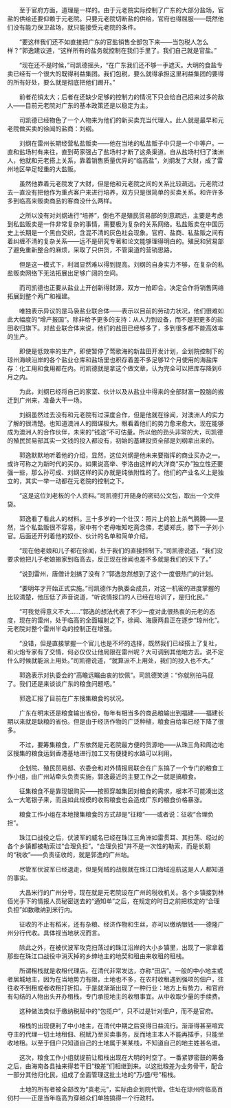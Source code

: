 　　至于官府方面，道理是一样的。由于元老院实际控制了广东的大部分盐场，官盐的供给还要仰赖于元老院。只要元老院切断盐的供给，官府也得屈服——既然他们没有能力保卫盐场，就只能接受元老院的条件。

　　“要这样我们还不如直接把广东的官盐销售全部包下来——当包税人怎么样？”郭逸建议道，“这样所有的盐务就控制在我们手里了。我们自己就是官盐。”

　　“现在还不是时候，”司凯德摇头，“在广东我们还不够一手遮天。大明的食盐专卖已经有一个很大的既得利益集团。我们包税，要么就得承担这里利益集团的要得的所有好处，要么就是彻底把他们踢开。”

　　前者花销太大；后者在还缺少足够的控制力的情况下只会给自己招来过多的敌人——目前元老院对广东的基本政策还是以稳定为主。

　　司凯德已经物色了一个人物来为他们的新买卖充当代理人。此人就是最早和元老院做买卖的徐闻的盐商：刘纲。

　　刘纲在雷州长期经营私盐贩卖——他在当地的私盐贩子中只是一个中等户。一直和盐场村有来往，直到苟家强占了盐场村才断了这条渠道。自从盐场村归了澳洲人，他就和元老搭上关系，靠着销售质量优异的“临高盐”，刘纲发了大财，成了雷州地区举足轻重的大盐贩。

　　虽然他靠着元老院发了大财，但是他和元老院之间的关系比较疏远。元老院过去一直没有把他作为重点客户来进行培养，双方只是很简单的买卖关系。和许许多多到临高来贩卖商品的客商没什么两样。

　　之所以没有对刘纲进行“培养”，倒也不是殖民贸易部的刻意疏远，主要是考虑到私盐贩卖是一件非常复杂的事情，需要极为复杂的关系网络。私盐贩卖在中国历史上长期是一个黑白交织，含混不清的灰色社会现象。官府、盐商、私盐贩之间有着纠缠不清的复杂关系——远不是研究专著和论文能够理得明白的。殖民和贸易部了避免重新整合的麻烦，采取了只供货，不管渠道的营销思路。

　　但是这一模式下，利润显然难以得到提高。刘纲的自身实力不够，在复杂的私盐贩卖网络下无法拓展出足够广阔的空间。

　　而司凯德也正要从盐业上开创新得财源，双方一拍即合。决定合作将销售网络拓展到整个两广和福建。

　　唯独表示异议的是马袅盐业联合体——表示以目前的劳动力状况，他们很难如此大幅度的“增产报国”。除非给予更多的支持：从人力到设备，而不是把更多的盐田收归旗下。对盐业联合体来说，他们的盐田已经够多了，多到很多都不能高效率的生产。

　　即使是低效率的生产，即使暂停了莺歌海的新盐田开发计划，企划院控制下的琼州海峡沿岸的各个盐业仓库和盐场里也积存着差不多足够12个月使用的海盐库存：化工用和食用都在内。司凯德就是拿这个做文章，认为完全可以把库存降到6月之内。

　　为此，刘纲已经将自己的家室、伙计以及从盐业中得来的全部财富一股脑的搬迁到广州来，准备大干一场。

　　刘纲虽然过去没有和元老院有过深度合作，但是他就在徐闻，对澳洲人的实力了解的很清楚。也知道澳洲人的图谋极大。眼看着他们的势力愈来愈大。现在能够成为澳洲人的合作伙伴，未来的“钱途”不可估量。所以他的劲头非常的大，司凯德的殖民贸易部其实一文钱的投入都没有，初始的基建投资全部是刘纲拿出来的。

　　郭逸默默地听着他的介绍，显然，这位刘纲是他未来要指挥的商业买办之一。或许可称之为新时代的买办。如果说高举、李洛由这样的大洋商“买办”独立性还要强一些，那么孙可成、刘纲这样的买办就是纯依附性的了。他们的产业名义上是独立的，其实一举一动都在元老院的控制之下。

　　“这是这位刘老板的个人资料。”司凯德打开随身的密码公文包，取出一个文件袋。

　　郭逸看了看此人的材料。三十多岁的一个壮汉：照片上的脸上杀气腾腾——显然，当个私盐贩很不容易，家中有个老母唯知吃斋念佛，老婆郑氏，膝下一子刘小官。后面还开列着他的奴仆、伙计的名单和简单介绍。

　　“现在他老娘和儿子都在徐闻，处于我们的直接控制下。”司凯德说道，“我们没要求他把儿子老娘搬家到临高去，反正现在徐闻也差不多就是我们的天下了。”

　　“说到雷州，唐僧计划搞了没有？”郭逸忽然想到了这个一度很热门的计划。

　　“要明年才开始正式实施。”司凯德作为执委会成员，对这一机密的进度掌握的比较清楚，他压低了声音说道，“听说情报口的人已经在培训了，是归化民。”

　　“可我觉得意义不大……”郭逸的想法代表了不少一度对此很热衷的元老的态度，现在的雷州，处于临高的全面辐射之下，徐闻、海康两县正在逐步“琼州化”。元老院对整个雷州半岛的控制正在增强。

　　“没错，但是直接掌握一个官儿也是不坏的选择，既然我们已经搭上了复社，和火炮专家有了交情，何必仅仅让他局限在雷州呢？大可调到其他地方去。说不定什么时候就能派上用处。”司凯德说道，“就算派不上用处，我们的投入也不大。”

　　郭逸表示对执委会的“高瞻远瞩由衷的钦佩”。司凯德笑道：“你就别拍马屁了。我们还是来谈谈广东的粮食问题吧。”

　　郭逸汇报了目前在广东搜集粮食的状况。

　　广东在明末还是粮食输出省份，每年有相当多的商品粮输出到福建——福建长期以来就是缺粮的省份。但是由于经济作物的广泛种植，粮食自给率已经下降了很多。

　　不过，要筹集粮食，广东依然是元老院最方便的货源地——从珠三角和周边地区搜集的粮食运到香港基地进行加工又有便捷的水路可以利用。

　　企划院、殖民贸易部、农委会和对外情报局联合在广东搞了一个专门的粮食工作小组，由广州站牵头负责实施，郭逸最近的主要工作之一就是搞粮食。

　　征集粮食不是靠现银购买——按照穿越集团对粮食的需求，根本不可能凑出这么一大笔银子来，而且如此规模的收购粮食也会造成广东的粮食价格暴涨。

　　粮食工作小组在本地搜集粮食的方式却是“征粮”——或者说：征收“合理负担”。

　　珠江口战役之后，伏波军的威名已经在珠江三角洲如雷贯耳、其扫荡、经过的各个乡镇都被勒索过“合理负担”。“合理负担”并不是一次性的勒索，而是长期的“税收”——负责征收的，就是郭逸的广州站。

　　尽管军伏波军已经退走，但是髡贼的战舰就在珠江口海域巡航这是人人都知道的事实。

　　大昌米行的广州分号，现在就是元老院设在广州的税收机关。各个乡镇接到林佰光手下的情报人员秘密送去的“通知单”之后，在规定的时日之前把核定的“合理负担”如数缴纳到米行内。

　　征收的不止有稻米，还有杂粮、经济作物和生丝，亦可以缴纳银钱——德隆广州分行代收。具体视当地状况而言。

　　除此之外，在被伏波军攻克扫荡过的珠江沿岸的大小乡镇里，出现了一家拿着那些在珠江口战役中消灭掉的乡绅地主的地契和租由来收租的租栈。

　　所谓租栈就是收租代理店。在清代非常发达，亦称“田店”。一般的中小地主或者居城地主，因为在当地势力有限，土地也不多，在农村收租遇到强项的佃户，往往收不到租或者收租打折扣。于是就渐渐出现了一种行业：地方上有势力，和官府有勾结的人物出头开办租栈，专门承揽地主的收租事宜。从中收取少量的手续费。

　　这种做法类似于缴纳税赋中的“包揽户”，只不过是针对佃户，而不是官府。

　　租栈的出现便利了中小地主，在清代中期之后变得日益流行。渐渐得甚至喧宾夺主的代理一切土地租佃、税赋乃至买卖事务，反而地主本人不能再插手，只能坐收地租。以至于佃户只知道自己的土地属于某某栈，不知道自己的地主姓甚名谁。

　　这次，粮食工作小组就提前让租栈出现在大明的时空了。一番紧锣密鼓的筹备之后，由海南各县抽来得若干旧“粮差”们相继到来。以这批粮差为业务骨干，配合一部分其他归化民，组成了全面管理这批土地的“万/盛/号”租栈。

　　土地的所有者被全部改为“袁老元”，实际由企划院代管。住址在琼州府临高百仞村——正是当年临高为穿越众们单独搞得一个行政村。
